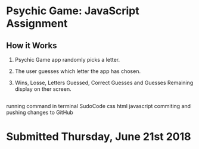 # Psychic Game:  JavaScript Assignment

## How it Works

1.  Psychic Game app randomly picks a letter.

2.  The user guesses which letter the app has chosen. 

3.  Wins, Losse, Letters Guessed, Correct Guesses and Guesses Remaining display on ther screen. 

## 

running command in terminal
SudoCode
css
html
javascript
commiting and pushing changes to GitHub

# Submitted Thursday, June 21st 2018 



